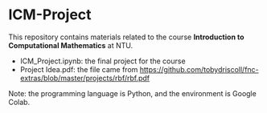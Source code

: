 # ICM-Project
This repository contains materials related to the course **Introduction to Computational Mathematics** at NTU.

* ICM_Project.ipynb: the final project for the course
* Project Idea.pdf: the file came from https://github.com/tobydriscoll/fnc-extras/blob/master/projects/rbf/rbf.pdf

Note: the programming language is Python, and the environment is Google Colab.
